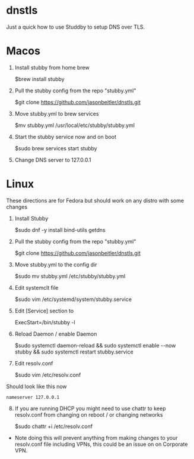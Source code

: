 # dnstls

Just a quick how to use Studdby to setup DNS over TLS.  

# Macos

1. Install stubby from home brew

    $brew install stubby
    
2. Pull the stubby config from the repo "stubby.yml"

    $git clone https://github.com/jasonbeitler/dnstls.git

3. Move stubby.yml to brew services

    $mv stubby.yml /usr/local/etc/stubby/stubby.yml
    
4. Start the stubby service now and on boot

    $sudo brew services start stubby
    
5. Change DNS server to 127.0.0.1


# Linux

These directions are for Fedora but should work on any distro with some changes

1. Install Stubby
    
    $sudo dnf -y install bind-utils getdns

2. Pull the stubby config from the repo "stubby.yml"

    $git clone https://github.com/jasonbeitler/dnstls.git

3. Move stubby.yml to the config dir

    $sudo mv stubby.yml /etc/stubby/stubby.yml 
    
4. Edit systemclt file

    $sudo  vim /etc/systemd/system/stubby.service
    
5. Edit [Service] section to

    ExecStart=/bin/stubby -l
    
6. Reload Daemon / enable Daemon

    $sudo systemctl daemon-reload && sudo systemctl enable --now stubby && sudo systemctl restart stubby.service
    
7. Edit resolv.conf

    $sudo vim /etc/resolv.conf

Should look like this now

    nameserver 127.0.0.1
    
8. If you are running DHCP you might need to use chattr to keep resolv.conf from changing on reboot / or changing networks

    $sudo chattr +i /etc/resolv.conf
    
* Note doing this will prevent anything from making changes to your resolv.conf file including VPNs, this could be an issue on on Corporate VPN.
